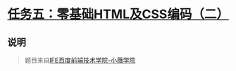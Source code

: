 # [任务五：零基础HTML及CSS编码（二）](https://mayfulq.github.io/ife2017/XiaoWei/task-5/index.html)
## 说明
>题目来自[IFE百度前端技术学院-小薇学院](http://ife.baidu.com/course/detail/id/96)